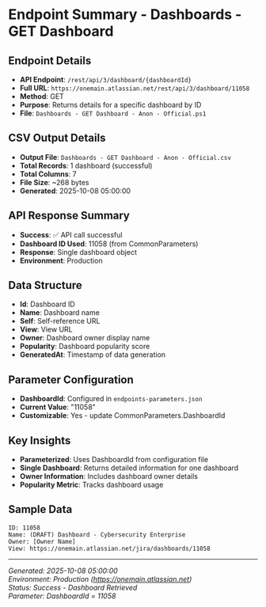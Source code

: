 # Endpoint Summary - Dashboards - GET Dashboard

## Endpoint Details
- **API Endpoint**: `/rest/api/3/dashboard/{dashboardId}`
- **Full URL**: `https://onemain.atlassian.net/rest/api/3/dashboard/11058`
- **Method**: GET
- **Purpose**: Returns details for a specific dashboard by ID
- **File**: `Dashboards - GET Dashboard - Anon - Official.ps1`

## CSV Output Details
- **Output File**: `Dashboards - GET Dashboard - Anon - Official.csv`
- **Total Records**: 1 dashboard (successful)
- **Total Columns**: 7
- **File Size**: ~268 bytes
- **Generated**: 2025-10-08 05:00:00

## API Response Summary
- **Success**: ✅ API call successful
- **Dashboard ID Used**: 11058 (from CommonParameters)
- **Response**: Single dashboard object
- **Environment**: Production

## Data Structure
- **Id**: Dashboard ID
- **Name**: Dashboard name
- **Self**: Self-reference URL
- **View**: View URL
- **Owner**: Dashboard owner display name
- **Popularity**: Dashboard popularity score
- **GeneratedAt**: Timestamp of data generation

## Parameter Configuration
- **DashboardId**: Configured in `endpoints-parameters.json`
- **Current Value**: "11058"
- **Customizable**: Yes - update CommonParameters.DashboardId

## Key Insights
- **Parameterized**: Uses DashboardId from configuration file
- **Single Dashboard**: Returns detailed information for one dashboard
- **Owner Information**: Includes dashboard owner details
- **Popularity Metric**: Tracks dashboard usage

## Sample Data
```
ID: 11058
Name: (DRAFT) Dashboard - Cybersecurity Enterprise
Owner: [Owner Name]
View: https://onemain.atlassian.net/jira/dashboards/11058
```

---
*Generated: 2025-10-08 05:00:00*  
*Environment: Production (https://onemain.atlassian.net)*  
*Status: Success - Dashboard Retrieved*  
*Parameter: DashboardId = 11058*
